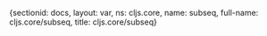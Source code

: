 {sectionid: docs, layout: var, ns: cljs.core, name: subseq, full-name: cljs.core/subseq,
  title: cljs.core/subseq}

